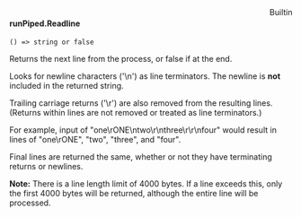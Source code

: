 <div style="float:right"><span class="builtin">Builtin</span></div>

#### runPiped.Readline

``` suneido
() => string or false
```

Returns the next line from the process, or false if at the end.

Looks for newline characters ('\n') as line terminators. The newline is **not** included in the returned string.

Trailing carriage returns ('\r') are also removed from the resulting lines. (Returns within lines are not removed or treated as line terminators.)

For example, input of "one\rONE\ntwo\r\nthree\r\r\nfour" would result in lines of "one\rONE", "two", "three", and "four".

Final lines are returned the same, whether or not they have terminating returns or newlines.

**Note:** There is a line length limit of 4000 bytes. If a line exceeds this, only the first 4000 bytes will be returned, although the entire line will be processed.
